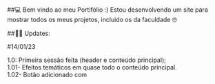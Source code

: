 ##💻 Bem vindo ao meu Portifólio :)
Estou desenvolvendo um site para mostrar todos os meus projetos, incluido os da faculdade 🤓

##👩‍💻 Updates:

#14/01/23

1.0: Primeira sessão feita (header e conteúdo principal);<br>
  1.01- Efeitos temáticos em quase todo o conteúdo principal.<br>
  1.02- Botão adicionado com
  
  
  


